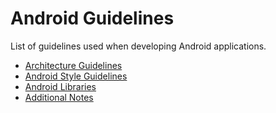 # Android Guidelines
List of guidelines used when developing Android applications.

* [Architecture Guidelines](https://github.com/jun159/android-guidelines/blob/master/architecture.md)
* [Android Style Guidelines](https://github.com/jun159/android-guidelines/blob/master/code_style.md)
* [Android Libraries](https://github.com/jun159/android-guidelines/blob/master/libraries.md)
* [Additional Notes](https://github.com/jun159/android-guidelines/blob/master/additional_notes.md)
